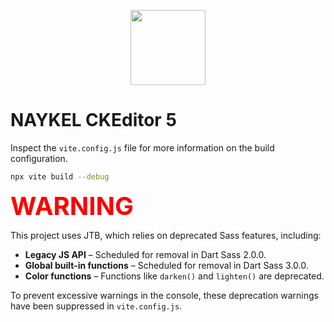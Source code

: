 <p align="center"><a href="https://naykel.com.au" target="_blank"><img src="https://avatars0.githubusercontent.com/u/32632005?s=460&u=d1df6f6e0bf29668f8a4845271e9be8c9b96ed83&v=4" width="120"></a></p>

# NAYKEL CKEditor 5

Inspect the `vite.config.js` file for more information on the build configuration.

```bash
npx vite build --debug
```

<div style="color: red; font-size: 2.5rem; font-weight: bold;">WARNING</div>  

This project uses JTB, which relies on deprecated Sass features, including:  

- **Legacy JS API** – Scheduled for removal in Dart Sass 2.0.0.  
- **Global built-in functions** – Scheduled for removal in Dart Sass 3.0.0.  
- **Color functions** – Functions like `darken()` and `lighten()` are deprecated.  

To prevent excessive warnings in the console, these deprecation warnings have been
suppressed in `vite.config.js`.  